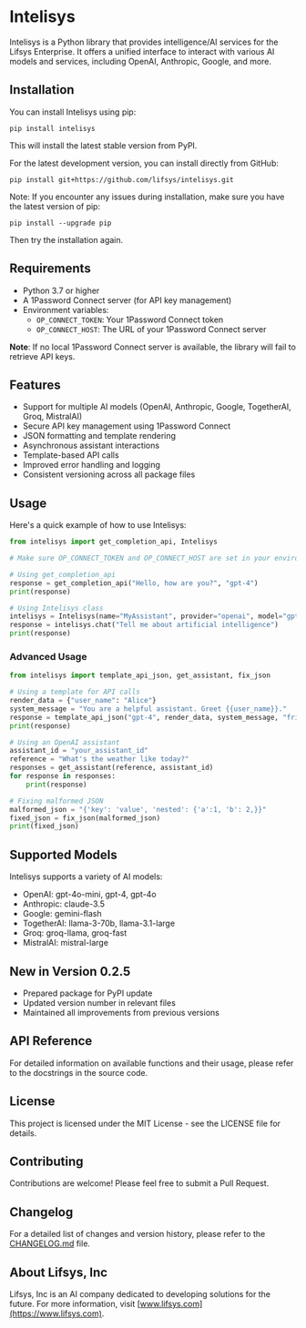 # Intelisys

Intelisys is a Python library that provides intelligence/AI services for the Lifsys Enterprise. It offers a unified interface to interact with various AI models and services, including OpenAI, Anthropic, Google, and more.

## Installation

You can install Intelisys using pip:

```
pip install intelisys
```

This will install the latest stable version from PyPI.

For the latest development version, you can install directly from GitHub:

```
pip install git+https://github.com/lifsys/intelisys.git
```

Note: If you encounter any issues during installation, make sure you have the latest version of pip:

```
pip install --upgrade pip
```

Then try the installation again.

## Requirements

- Python 3.7 or higher
- A 1Password Connect server (for API key management)
- Environment variables:
  - `OP_CONNECT_TOKEN`: Your 1Password Connect token
  - `OP_CONNECT_HOST`: The URL of your 1Password Connect server

**Note**: If no local 1Password Connect server is available, the library will fail to retrieve API keys.

## Features

- Support for multiple AI models (OpenAI, Anthropic, Google, TogetherAI, Groq, MistralAI)
- Secure API key management using 1Password Connect
- JSON formatting and template rendering
- Asynchronous assistant interactions
- Template-based API calls
- Improved error handling and logging
- Consistent versioning across all package files

## Usage

Here's a quick example of how to use Intelisys:

```python
from intelisys import get_completion_api, Intelisys

# Make sure OP_CONNECT_TOKEN and OP_CONNECT_HOST are set in your environment

# Using get_completion_api
response = get_completion_api("Hello, how are you?", "gpt-4")
print(response)

# Using Intelisys class
intelisys = Intelisys(name="MyAssistant", provider="openai", model="gpt-4")
response = intelisys.chat("Tell me about artificial intelligence")
print(response)
```

### Advanced Usage

```python
from intelisys import template_api_json, get_assistant, fix_json

# Using a template for API calls
render_data = {"user_name": "Alice"}
system_message = "You are a helpful assistant. Greet {{user_name}}."
response = template_api_json("gpt-4", render_data, system_message, "friendly_assistant")
print(response)

# Using an OpenAI assistant
assistant_id = "your_assistant_id"
reference = "What's the weather like today?"
responses = get_assistant(reference, assistant_id)
for response in responses:
    print(response)

# Fixing malformed JSON
malformed_json = "{'key': 'value', 'nested': {'a':1, 'b': 2,}}"
fixed_json = fix_json(malformed_json)
print(fixed_json)
```

## Supported Models

Intelisys supports a variety of AI models:

- OpenAI: gpt-4o-mini, gpt-4, gpt-4o
- Anthropic: claude-3.5
- Google: gemini-flash
- TogetherAI: llama-3-70b, llama-3.1-large
- Groq: groq-llama, groq-fast
- MistralAI: mistral-large

## New in Version 0.2.5

- Prepared package for PyPI update
- Updated version number in relevant files
- Maintained all improvements from previous versions

## API Reference

For detailed information on available functions and their usage, please refer to the docstrings in the source code.

## License

This project is licensed under the MIT License - see the LICENSE file for details.

## Contributing

Contributions are welcome! Please feel free to submit a Pull Request.

## Changelog

For a detailed list of changes and version history, please refer to the [CHANGELOG.md](https://github.com/lifsys/intelisys/blob/main/CHANGELOG.md) file.

## About Lifsys, Inc

Lifsys, Inc is an AI company dedicated to developing solutions for the future. For more information, visit [www.lifsys.com](https://www.lifsys.com).
